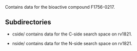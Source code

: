 Contains data for the bioactive compound F1756-0217.

## Subdirectories

- cside/ contains data for the C-side search space on rv1821.

- nside/ contains data for the N-side search space on rv1821.


